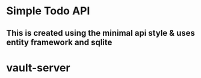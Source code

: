 ﻿# Simple Todo API
 ## This is created using the minimal api style & uses entity framework and sqlite
# vault-server
